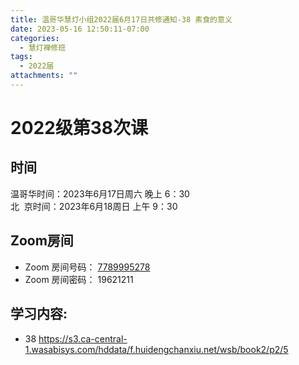 ```yaml
---
title: 温哥华慧灯小组2022届6月17日共修通知-38 素食的意义
date: 2023-05-16 12:50:11-07:00
categories:
  - 慧灯禅修班
tags:
  - 2022届
attachments: ""
---
```

# 2022级第38次课

## 时间

温哥华时间：2023年6月17日周六 晚上 6：30\
北  京时间：2023年6月18周日 上午 9：30

## Zoom房间

* Zoom 房间号码： [7789995278](https://us02web.zoom.us/j/7789995278?pwd=VjZmbWJFY2k2K0E5RVB2cTNIQmhqUT09)
* Zoom 房间密码： 19621211

## 学习内容:

* 38 <https://s3.ca-central-1.wasabisys.com/hddata/f.huidengchanxiu.net/wsb/book2/p2/5>